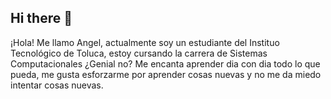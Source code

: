 ## Hi there 👋
¡Hola! Me llamo Angel, actualmente soy un estudiante del Instituo Tecnológico de Toluca, estoy cursando la carrera de Sistemas Computacionales ¿Genial no?
Me encanta aprender dia con dia todo lo que pueda, me gusta esforzarme por aprender cosas nuevas y no me da miedo intentar cosas nuevas.
<!--
**AngelCruzMor/AngelCruzMor** is a ✨ _special_ ✨ repository because its `README.md` (this file) appears on your GitHub profile.

Here are some ideas to get you started:

- 🔭 I’m currently working on ...
- 🌱 I’m currently learning ...
- 👯 I’m looking to collaborate on ...
- 🤔 I’m looking for help with ...
- 💬 Ask me about ...
- 📫 How to reach me: ...
- 😄 Pronouns: ...
- ⚡ Fun fact: ...
-->
